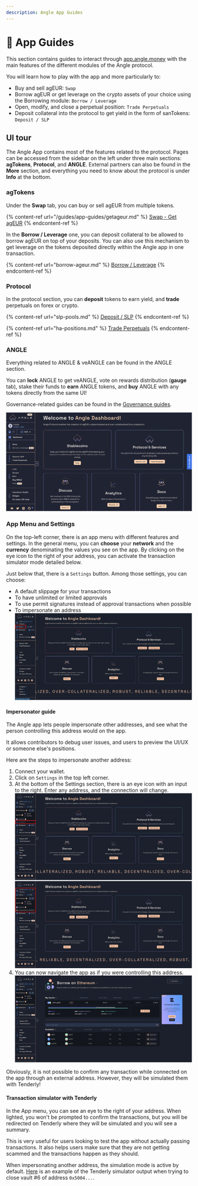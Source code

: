 ```yaml
---
description: Angle App Guides
---
```


# 📔 App Guides

This section contains guides to interact through [app.angle.money](https://app.angle.money) with the main features of the different modules of the Angle protocol.

You will learn how to play with the app and more particularly to:

- Buy and sell agEUR: `Swap`
- Borrow agEUR or get leverage on the crypto assets of your choice using the Borrowing module: `Borrow / Leverage`
- Open, modify, and close a perpetual position: `Trade Perpetuals`
- Deposit collateral into the protocol to get yield in the form of sanTokens: `Deposit / SLP`

## UI tour

The Angle App contains most of the features related to the protocol. Pages can be accessed from the sidebar on the left under three main sections: **agTokens**, **Protocol**, and **ANGLE**. External partners can also be found in the **More** section, and everything you need to know about the protocol is under **Info** at the bottom.

### agTokens

Under the **Swap** tab, you can buy or sell agEUR from multiple tokens.

{% content-ref url="/guides/app-guides/getageur.md" %}
[Swap - Get agEUR](/guides/app-guides/getageur.md)
{% endcontent-ref %}

In the **Borrow / Leverage** one, you can deposit collateral to be allowed to borrow agEUR on top of your deposits. You can also use this mechanism to get leverage on the tokens deposited directly within the Angle app in one transaction.

{% content-ref url="borrow-ageur.md" %}
[Borrow / Leverage](borrow-ageur.md)
{% endcontent-ref %}

### Protocol

In the protocol section, you can **deposit** tokens to earn yield, and **trade** perpetuals on forex or crypto.

{% content-ref url="slp-pools.md" %}
[Deposit / SLP](slp-pools.md)
{% endcontent-ref %}

{% content-ref url="ha-positions.md" %}
[Trade Perpetuals](ha-positions.md)
{% endcontent-ref %}

### ANGLE

Everything related to ANGLE & veANGLE can be found in the ANGLE section.

You can **lock** ANGLE to get veANGLE, vote on rewards distribution (**gauge** tab), stake their funds to **earn** ANGLE tokens, and **buy** ANGLE with any tokens directly from the same UI!

Governance-related guides can be found in the [Governance guides](../veangle-guides/).

![Angle app UI](../../.gitbook/assets/new-app-ui.png)

### App Menu and Settings

On the top-left corner, there is an app menu with different features and settings. In the general menu, you can **choose** your **network** and the **currency** denominating the values you see on the app. By clicking on the eye icon to the right of your address, you can activate the transaction simulator mode detailed below.

Just below that, there is a `Settings` button. Among those settings, you can choose:

- A default slippage for your transactions
- To have unlimited or limited approvals
- To use permit signatures instead of approval transactions when possible
- To impersonate an address
  ![Settings](../../.gitbook/assets/settings.png)

#### Impersonator guide

The Angle app lets people impersonate other addresses, and see what the person controlling this address would on the app.

It allows contributors to debug user issues, and users to preview the UI/UX or someone else's positions.

Here are the steps to impersonate another address:

1. Connect your wallet.
2. Click on `Settings` in the top left corner.
3. At the bottom of the Settings section, there is an eye icon with an input to the right. Enter any address, and the connection will change.
   ![Impersonator](../../.gitbook/assets/impersonator.png)
   ![Impersonator connected](../../.gitbook/assets/impersonator-connected-2.png)
4. You can now navigate the app as if you were controlling this address.
   ![Impersonator vaults](../../.gitbook/assets/impersonator-vault.png)

Obviously, it is not possible to confirm any transaction while connected on the app through an external address. However, they will be simulated them with Tenderly!

#### Transaction simulator with Tenderly

In the App menu, you can see an eye to the right of your address. When lighted, you won't be prompted to confirm the transactions, but you will be redirected on Tenderly where they will be simulated and you will see a summary.

This is very useful for users looking to test the app without actually passing transactions. It also helps users make sure that they are not getting scammed and the transactions happen as they should.

When impersonating another address, the simulation mode is active by default. [Here](https://dashboard.tenderly.co/public/angle/app/simulator/11a6bfca-e5bf-4928-bc34-a02aacf74921) is an example of the Tenderly simulator output when trying to close vault #6 of address `0x5004...`.
